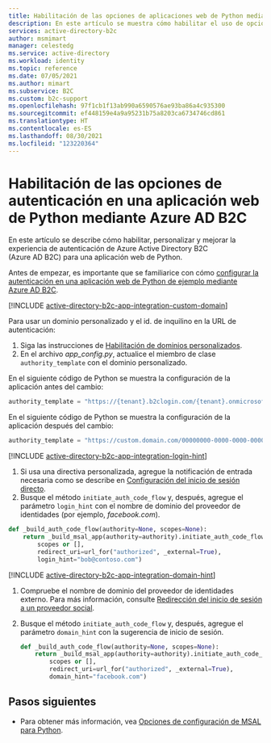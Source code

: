 ```yaml
---
title: Habilitación de las opciones de aplicaciones web de Python mediante Azure Active Directory B2C
description: En este artículo se muestra cómo habilitar el uso de opciones de aplicación web de Python.
services: active-directory-b2c
author: msmimart
manager: celestedg
ms.service: active-directory
ms.workload: identity
ms.topic: reference
ms.date: 07/05/2021
ms.author: mimart
ms.subservice: B2C
ms.custom: b2c-support
ms.openlocfilehash: 97f1cb1f13ab990a6590576ae93ba86a4c935300
ms.sourcegitcommit: ef448159e4a9a95231b75a8203ca6734746cd861
ms.translationtype: HT
ms.contentlocale: es-ES
ms.lasthandoff: 08/30/2021
ms.locfileid: "123220364"
---
```

# <a name="enable-authentication-options-in-a-python-web-app-by-using-azure-ad-b2c"></a>Habilitación de las opciones de autenticación en una aplicación web de Python mediante Azure AD B2C 

En este artículo se describe cómo habilitar, personalizar y mejorar la experiencia de autenticación de Azure Active Directory B2C (Azure AD B2C) para una aplicación web de Python. 

Antes de empezar, es importante que se familiarice con cómo [configurar la autenticación en una aplicación web de Python de ejemplo mediante Azure AD B2C](configure-authentication-sample-python-web-app.md).

[!INCLUDE [active-directory-b2c-app-integration-custom-domain](../../includes/active-directory-b2c-app-integration-custom-domain.md)]

Para usar un dominio personalizado y el id. de inquilino en la URL de autenticación: 

1. Siga las instrucciones de [Habilitación de dominios personalizados](custom-domain.md).
1. En el archivo *app_config.py*, actualice el miembro de clase `authority_template` con el dominio personalizado.

En el siguiente código de Python se muestra la configuración de la aplicación antes del cambio:

```python
authority_template = "https://{tenant}.b2clogin.com/{tenant}.onmicrosoft.com/{user_flow}"
```

En el siguiente código de Python se muestra la configuración de la aplicación después del cambio:

```python
authority_template = "https://custom.domain.com/00000000-0000-0000-0000-000000000000/{user_flow}" 
```

[!INCLUDE [active-directory-b2c-app-integration-login-hint](../../includes/active-directory-b2c-app-integration-login-hint.md)]

1. Si usa una directiva personalizada, agregue la notificación de entrada necesaria como se describe en [Configuración del inicio de sesión directo](direct-signin.md#prepopulate-the-sign-in-name). 
1. Busque el método `initiate_auth_code_flow` y, después, agregue el parámetro `login_hint` con el nombre de dominio del proveedor de identidades (por ejemplo, *facebook.com*).

```python
def _build_auth_code_flow(authority=None, scopes=None):
    return _build_msal_app(authority=authority).initiate_auth_code_flow(
        scopes or [],
        redirect_uri=url_for("authorized", _external=True),
        login_hint="bob@contoso.com")
```

[!INCLUDE [active-directory-b2c-app-integration-domain-hint](../../includes/active-directory-b2c-app-integration-domain-hint.md)]

1. Compruebe el nombre de dominio del proveedor de identidades externo. Para más información, consulte [Redirección del inicio de sesión a un proveedor social](direct-signin.md#redirect-sign-in-to-a-social-provider). 
1. Busque el método `initiate_auth_code_flow` y, después, agregue el parámetro `domain_hint` con la sugerencia de inicio de sesión.

    ```python
    def _build_auth_code_flow(authority=None, scopes=None):
        return _build_msal_app(authority=authority).initiate_auth_code_flow(
            scopes or [],
            redirect_uri=url_for("authorized", _external=True),
            domain_hint="facebook.com")
    ```


## <a name="next-steps"></a>Pasos siguientes

- Para obtener más información, vea [Opciones de configuración de MSAL para Python](https://github.com/AzureAD/microsoft-authentication-library-for-python/wiki).
